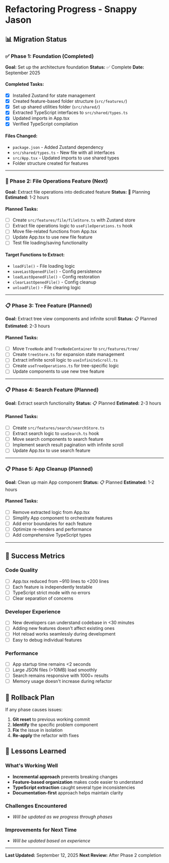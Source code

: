 # Refactoring Progress - Snappy Jason

## 📊 Migration Status

### ✅ Phase 1: Foundation (Completed)

**Goal:** Set up the architecture foundation
**Status:** ✅ Complete
**Date:** September 2025

#### Completed Tasks:

- [x] Installed Zustand for state management
- [x] Created feature-based folder structure (`src/features/`)
- [x] Set up shared utilities folder (`src/shared/`)
- [x] Extracted TypeScript interfaces to `src/shared/types.ts`
- [x] Updated imports in App.tsx
- [x] Verified TypeScript compilation

#### Files Changed:

- `package.json` - Added Zustand dependency
- `src/shared/types.ts` - New file with all interfaces
- `src/App.tsx` - Updated imports to use shared types
- Folder structure created for features

---

### 🚧 Phase 2: File Operations Feature (Next)

**Goal:** Extract file operations into dedicated feature
**Status:** 🚧 Planning
**Estimated:** 1-2 hours

#### Planned Tasks:

- [ ] Create `src/features/file/fileStore.ts` with Zustand store
- [ ] Extract file operations logic to `useFileOperations.ts` hook
- [ ] Move file-related functions from App.tsx
- [ ] Update App.tsx to use new file feature
- [ ] Test file loading/saving functionality

#### Target Functions to Extract:

- `loadFile()` - File loading logic
- `saveLastOpenedFile()` - Config persistence
- `loadLastOpenedFile()` - Config restoration
- `clearLastOpenedFile()` - Config cleanup
- `unloadFile()` - File clearing logic

---

### 📋 Phase 3: Tree Feature (Planned)

**Goal:** Extract tree view components and infinite scroll
**Status:** 📋 Planned
**Estimated:** 2-3 hours

#### Planned Tasks:

- [ ] Move `TreeNode` and `TreeNodeContainer` to `src/features/tree/`
- [ ] Create `treeStore.ts` for expansion state management
- [ ] Extract infinite scroll logic to `useInfiniteScroll.ts`
- [ ] Create `useTreeOperations.ts` for tree-specific logic
- [ ] Update components to use new tree feature

---

### 📋 Phase 4: Search Feature (Planned)

**Goal:** Extract search functionality
**Status:** 📋 Planned
**Estimated:** 2-3 hours

#### Planned Tasks:

- [ ] Create `src/features/search/searchStore.ts`
- [ ] Extract search logic to `useSearch.ts` hook
- [ ] Move search components to search feature
- [ ] Implement search result pagination with infinite scroll
- [ ] Update App.tsx to use search feature

---

### 📋 Phase 5: App Cleanup (Planned)

**Goal:** Clean up main App component
**Status:** 📋 Planned
**Estimated:** 1-2 hours

#### Planned Tasks:

- [ ] Remove extracted logic from App.tsx
- [ ] Simplify App component to orchestrate features
- [ ] Add error boundaries for each feature
- [ ] Optimize re-renders and performance
- [ ] Add comprehensive TypeScript types

---

## 🎯 Success Metrics

### Code Quality

- [ ] App.tsx reduced from ~910 lines to <200 lines
- [ ] Each feature is independently testable
- [ ] TypeScript strict mode with no errors
- [ ] Clear separation of concerns

### Developer Experience

- [ ] New developers can understand codebase in <30 minutes
- [ ] Adding new features doesn't affect existing ones
- [ ] Hot reload works seamlessly during development
- [ ] Easy to debug individual features

### Performance

- [ ] App startup time remains <2 seconds
- [ ] Large JSON files (>10MB) load smoothly
- [ ] Search remains responsive with 1000+ results
- [ ] Memory usage doesn't increase during refactor

## 🔄 Rollback Plan

If any phase causes issues:

1. **Git reset** to previous working commit
2. **Identify** the specific problem component
3. **Fix** the issue in isolation
4. **Re-apply** the refactor with fixes

## 📝 Lessons Learned

### What's Working Well

- **Incremental approach** prevents breaking changes
- **Feature-based organization** makes code easier to understand
- **TypeScript extraction** caught several type inconsistencies
- **Documentation-first** approach helps maintain clarity

### Challenges Encountered

- _Will be updated as we progress through phases_

### Improvements for Next Time

- _Will be updated based on experience_

---

**Last Updated:** September 12, 2025
**Next Review:** After Phase 2 completion

